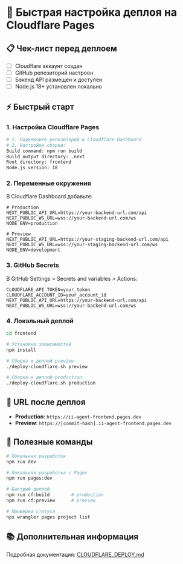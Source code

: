 # 🚀 Быстрая настройка деплоя на Cloudflare Pages

## 📋 Чек-лист перед деплоем

- [ ] Cloudflare аккаунт создан
- [ ] GitHub репозиторий настроен  
- [ ] Бэкенд API размещен и доступен
- [ ] Node.js 18+ установлен локально

## ⚡ Быстрый старт

### 1. Настройка Cloudflare Pages

```bash
# 1. Подключите репозиторий в Cloudflare Dashboard
# 2. Настройки сборки:
Build command: npm run build
Build output directory: .next
Root directory: frontend
Node.js version: 18
```

### 2. Переменные окружения

В Cloudflare Dashboard добавьте:

```env
# Production
NEXT_PUBLIC_API_URL=https://your-backend-url.com/api
NEXT_PUBLIC_WS_URL=wss://your-backend-url.com/ws
NODE_ENV=production

# Preview  
NEXT_PUBLIC_API_URL=https://your-staging-backend-url.com/api
NEXT_PUBLIC_WS_URL=wss://your-staging-backend-url.com/ws
NODE_ENV=development
```

### 3. GitHub Secrets

В GitHub Settings > Secrets and variables > Actions:

```env
CLOUDFLARE_API_TOKEN=your_token
CLOUDFLARE_ACCOUNT_ID=your_account_id
NEXT_PUBLIC_API_URL=https://your-backend-url.com/api
NEXT_PUBLIC_WS_URL=wss://your-backend-url.com/ws
```

### 4. Локальный деплой

```bash
cd frontend

# Установка зависимостей
npm install

# Сборка и деплой preview
./deploy-cloudflare.sh preview

# Сборка и деплой production
./deploy-cloudflare.sh production
```

## 🎯 URL после деплоя

- **Production**: `https://ii-agent-frontend.pages.dev`
- **Preview**: `https://[commit-hash].ii-agent-frontend.pages.dev`

## 🔧 Полезные команды

```bash
# Локальная разработка
npm run dev

# Локальная разработка с Pages
npm run pages:dev

# Быстрый деплой
npm run cf:build        # production
npm run cf:preview      # preview

# Проверка статуса
npx wrangler pages project list
```

## 📚 Дополнительная информация

Подробная документация: [CLOUDFLARE_DEPLOY.md](../CLOUDFLARE_DEPLOY.md)